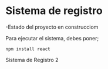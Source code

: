 <h1> Sistema de registro</h1>

-Estado del proyecto en construcciom

Para ejecutar el sistema, debes poner;

```npm install react```

Sistema de Registro 2
